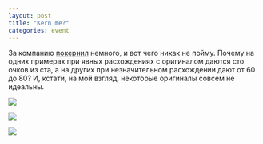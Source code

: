 ```yaml
---
layout: post
title: "Kern me?"
categories: event
---
```

За компанию [покернил](https://type.method.ac/) немного, и вот чего никак не пойму. Почему на одних примерах при явных расхождениях с оригиналом даются сто очков из ста, а на других при незначительном расхождении дают от 60 до 80? И, кстати, на мой взгляд, некоторые оригиналы совсем не идеальны.

![](https://pics.livejournal.com/quillcraft/pic/001gxqrs)

![](https://pics.livejournal.com/quillcraft/pic/001gye1g)

![](https://pics.livejournal.com/quillcraft/pic/001gzte9)